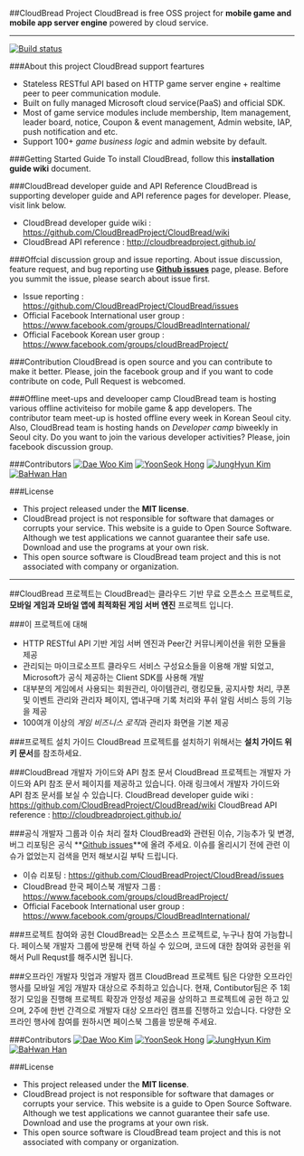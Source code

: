 ##CloudBread Project
CloudBread is free OSS project for **mobile game and mobile app server engine** powered by cloud service.
_ _ _
[![Build status](https://ci.appveyor.com/api/projects/status/s82kx42sg734gde2?svg=true)](https://ci.appveyor.com/project/CloudBreadPaPa/cloudbread)

###About this project
CloudBread support feartures
- Stateless RESTful API based on HTTP game server engine + realtime peer to peer communication module.
- Built on fully managed Microsoft cloud service(PaaS) and official SDK.
- Most of game service modules include membership, Item management, leader board, notice, Coupon & event management, Admin website, IAP, push notification and etc.
- Support 100+ *game business logic* and admin website by default.

###Getting Started Guide
To install CloudBread, follow this **installation guide wiki** document.

###CloudBread developer guide and API Reference
CloudBread is supporting developer guide and API reference pages for developer. Please, visit link below.
- CloudBread developer guide wiki : https://github.com/CloudBreadProject/CloudBread/wiki
- CloudBread API reference : http://cloudbreadproject.github.io/

###Offcial discussion group and issue reporting.
About issue discussion, feature request, and bug reporting use **[Github issues](https://github.com/CloudBreadProject/CloudBread/issues)** page, please. Before you summit the issue, please search about issue first.
- Issue reporting : https://github.com/CloudBreadProject/CloudBread/issues
- Official Facebook International user group : https://www.facebook.com/groups/CloudBreadInternational/
- Official Facebook Korean user group : https://www.facebook.com/groups/cloudBreadProject/

###Contribution
CloudBread is open source and you can contribute to make it better. Please, join the facebook group and if you want to code contribute on code, Pull Request is webcomed.

###Offline meet-ups and develooper camp
CloudBread team is hosting various offline activiteiso for mobile game & app developers.
The contributor team meet-up is hosted offline every week in Korean Seoul city. Also, CloudBread team is hosting hands on *Developer camp* biweekly in Seoul city. Do you want to join the various developer activities? Please, join facebook discussion group.

###Contributors
[![Dae Woo Kim](https://avatars1.githubusercontent.com/u/1704759?v=3&s=60)](https://github.com/CloudBreadPaPa) [![YoonSeok Hong](https://avatars2.githubusercontent.com/u/8370682?v=3&s=60)](https://github.com/yshong93) [![JungHyun Kim](https://avatars1.githubusercontent.com/u/13347602?v=3&s=60)](https://github.com/junghyun4425) [![BaHwan Han](https://avatars0.githubusercontent.com/u/2682865?v=3&s=60)](https://github.com/Beingbook)

###License
- This project released under the **MIT license**.
- CloudBread project is not responsible for software that damages or corrupts your service. This website is a guide to Open Source Software. Although we test applications we cannot guarantee their safe use. Download and use the programs at your own risk.
- This open source software is CloudBread team project and this is not associated with company or organization.


* * *

##CloudBread 프로젝트는
CloudBread는 클라우드 기반 무료 오픈소스 프로젝트로, **모바일 게임과 모바일 앱에 최적화된 게임 서버 엔진** 프로젝트 입니다.

###이 프로젝트에 대해
- HTTP RESTful API 기반 게임 서버 엔진과 Peer간 커뮤니케이션을 위한 모듈을 제공
- 관리되는 마이크로소프트 클라우드 서비스 구성요소들을 이용해 개발 되었고, Microsoft가 공식 제공하는 Client SDK를 사용해 개발
- 대부분의 게임에서 사용되는 회원관리, 아이템관리, 랭킹모듈, 공지사항 처리, 쿠폰 및 이벤트 관리와 관리자 페이지, 앱내구매 기록 처리와 푸쉬 알림 서비스 등의 기능을 제공
- 100여개 이상의 *게임 비즈니스 로직*과 관리자 화면을 기본 제공

###프로젝트 설치 가이드
CloudBread 프로젝트를 설치하기 위해서는 **설치 가이드 위키 문서**를 참조하세요.

###CloudBread 개발자 가이드와 API 참조 문서
CloudBread 프로젝트는 개발자 가이드와 API 참조 문서 페이지를 제공하고 있습니다. 아래 링크에서 개발자 가이드와 API 참조 문서를 보실 수 있습니다.
CloudBread developer guide wiki : https://github.com/CloudBreadProject/CloudBread/wiki
CloudBread API reference : http://cloudbreadproject.github.io/

###공식 개발자 그룹과 이슈 처리 절차
CloudBread와 관련된 이슈, 기능추가 및 변경, 버그 리포팅은 공식 **[Github issues](https://github.com/CloudBreadProject/CloudBread/issues)**에 올려 주세요. 이슈를 올리시기 전에 관련 이슈가 없었는지 검색을 먼저 해보시길 부탁 드립니다.
- 이슈 리포팅 : https://github.com/CloudBreadProject/CloudBread/issues
- CloudBread 한국 페이스북 개발자 그룹 : https://www.facebook.com/groups/cloudBreadProject/
- Official Facebook International user group : https://www.facebook.com/groups/CloudBreadInternational/


###프로젝트 참여와 공헌
CloudBread는 오픈소스 프로젝트로, 누구나 참여 가능합니다. 페이스북 개발자 그룹에 방문해 컨택 하실 수 있으며, 코드에 대한 참여와 공헌을 위해서 Pull Requst를 해주시면 됩니다.

###오프라인 개발자 밋업과 개발자 캠프
CloudBread 프로젝트 팀은 다양한 오프라인 행사를 모바일 게임 개발자 대상으로 주최하고 있습니다. 현재, Contibutor팀은 주 1회 정기 모임을 진행해 프로젝트 확장과 안정성 제공을 상의하고 프로젝트에 공헌 하고 있으며, 2주에 한번 간격으로 개발자 대상 오프라인 캠프를 진행하고 있습니다. 다양한 오프라인 행사에 참여를 원하시면 페이스북 그룹을 방문해 주세요.

###Contributors
[![Dae Woo Kim](https://avatars1.githubusercontent.com/u/1704759?v=3&s=60)](https://github.com/CloudBreadPaPa) [![YoonSeok Hong](https://avatars2.githubusercontent.com/u/8370682?v=3&s=60)](https://github.com/yshong93) [![JungHyun Kim](https://avatars1.githubusercontent.com/u/13347602?v=3&s=60)](https://github.com/junghyun4425) [![BaHwan Han](https://avatars0.githubusercontent.com/u/2682865?v=3&s=60)](https://github.com/Beingbook)

###License
- This project released under the **MIT license**.
- CloudBread project is not responsible for software that damages or corrupts your service. This website is a guide to Open Source Software. Although we test applications we cannot guarantee their safe use. Download and use the programs at your own risk.
- This open source software is CloudBread team project and this is not associated with company or organization.


